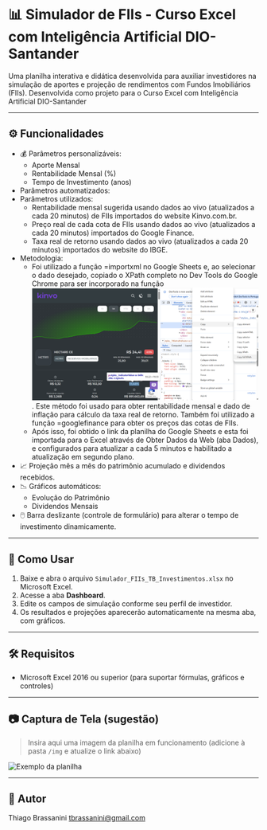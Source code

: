 # 📊 Simulador de FIIs - Curso Excel com Inteligência Artificial DIO-Santander

Uma planilha interativa e didática desenvolvida para auxiliar investidores na simulação de aportes e projeção de rendimentos com Fundos Imobiliários (FIIs).
Desenvolvida como projeto para o Curso Excel com Inteligência Artificial DIO-Santander

---

## ⚙️ Funcionalidades

- 💰 Parâmetros personalizáveis:
  - Aporte Mensal
  - Rentabilidade Mensal (%)
  - Tempo de Investimento (anos)
-  Parâmetros automatizados:
  - Parâmetros utilizados:
      - Rentabilidade mensal sugerida usando dados ao vivo (atualizados a cada 20 minutos) de FIIs importados do website Kinvo.com.br.
      - Preço real de cada cota de FIIs usando dados ao vivo (atualizados a cada 20 minutos) importados do Google Finance.
      - Taxa real de retorno usando dados ao vivo (atualizados a cada 20 minutos) importados do website do IBGE.
  - Metodologia:
      - Foi utilizado a função =importxml no Google Sheets e, ao selecionar o dado desejado, copiado o XPath completo no Dev Tools do Google Chrome para ser incorporado na função [![Print Screen](./images/xpath.png)](./images/xpath.png). Este método foi usado para obter rentabilidade mensal e dado de inflação para cálculo da taxa real de retorno. Também foi utilizado a função =googlefinance para obter os preços das cotas de FIIs.
      - Após isso, foi obtido o link da planilha do Google Sheets e esta foi importada para o Excel através de Obter Dados da Web (aba Dados), e configurados para atualizar a cada 5 minutos e habilitado a atualização em segundo plano.
- 📈 Projeção mês a mês do patrimônio acumulado e dividendos recebidos.
- 📉 Gráficos automáticos:
  - Evolução do Patrimônio
  - Dividendos Mensais
- 🖱️ Barra deslizante (controle de formulário) para alterar o tempo de investimento dinamicamente.

---

## 🧾 Como Usar

1. Baixe e abra o arquivo `Simulador_FIIs_TB_Investimentos.xlsx` no Microsoft Excel.
2. Acesse a aba **Dashboard**.
3. Edite os campos de simulação conforme seu perfil de investidor.
4. Os resultados e projeções aparecerão automaticamente na mesma aba, com gráficos.

---

## 🛠️ Requisitos

- Microsoft Excel 2016 ou superior (para suportar fórmulas, gráficos e controles)


---

## 📷 Captura de Tela (sugestão)

> Insira aqui uma imagem da planilha em funcionamento (adicione à pasta `/img` e atualize o link abaixo)

![Exemplo da planilha](img/simulador-fiis-preview.png)

---




## 🧠 Autor

Thiago Brassanini
tbrassanini@gmail.com

